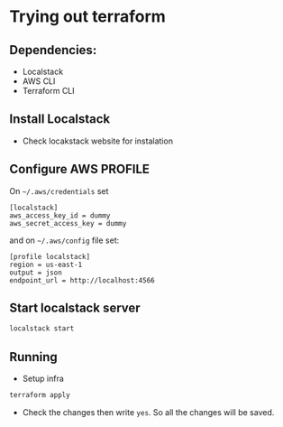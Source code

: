 # Trying out terraform

## Dependencies:

- Localstack
- AWS CLI
- Terraform CLI

## Install Localstack

- Check locakstack website for instalation

## Configure AWS PROFILE

On `~/.aws/credentials`  set

```
[localstack]
aws_access_key_id = dummy
aws_secret_access_key = dummy
```

and on `~/.aws/config` file set:

```
[profile localstack]
region = us-east-1
output = json
endpoint_url = http://localhost:4566
```

## Start localstack server

```sh
localstack start
```

## Running

- Setup infra

```sh
terraform apply
```

- Check the changes then write `yes`. So all the changes will be saved.
